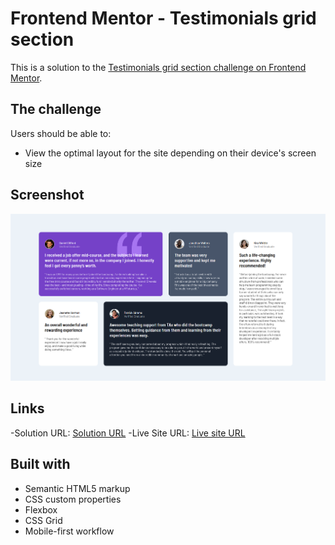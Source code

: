 # Frontend Mentor - Testimonials grid section

This is a solution to the [Testimonials grid section challenge on Frontend Mentor](https://www.frontendmentor.io/challenges/testimonials-grid-section-Nnw6J7Un7). 


## The challenge

Users should be able to:

- View the optimal layout for the site depending on their device's screen size

## Screenshot

![Testimonial](image.png)

## Links

-Solution URL: [Solution URL](https://www.frontendmentor.io/solutions/testimonial-using-html-and-css-7yN4CPCJdw)
-Live Site URL: [Live site URL](https://kanakjyoti.github.io/Testimonial-template-project/)
## Built with

- Semantic HTML5 markup
- CSS custom properties
- Flexbox
- CSS Grid
- Mobile-first workflow

